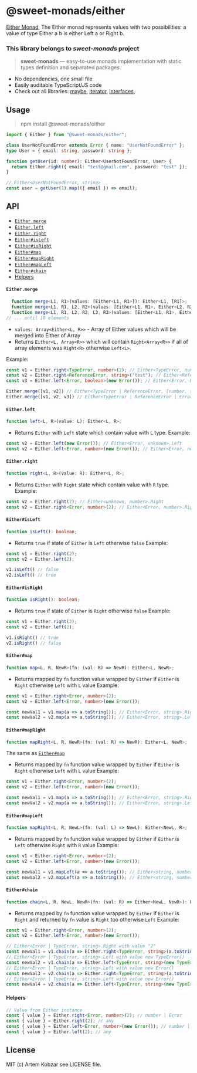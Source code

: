# @sweet-monads/either


[Either Monad](https://hackage.haskell.org/package/category-extras-0.52.0/docs/Control-Monad-Either.html), The Either monad represents values with two possibilities: a value of type Either a b is either Left a or Right b.

### This library belongs to *sweet-monads* project

> **sweet-monads** — easy-to-use monads implementation with static types definition and separated packages.

- No dependencies, one small file
- Easily auditable TypeScript/JS code
- Check out all libraries:
  [maybe](https://github.com/JSMonk/sweet-monads/tree/master/maybe),
  [iterator](https://github.com/JSMonk/sweet-monads/tree/master/iterator),
  [interfaces](https://github.com/JSMonk/sweet-monads/tree/master/interfaces),

## Usage

> npm install @sweet-monads/either

```typescript
import { Either } from "@sweet-monads/either";

class UserNotFoundError extends Error { name: "UserNotFoundError" };
type User = { email: string, password: string };

function getUser(id: number): Either<UserNotFoundError, User> {
  return Either.right({ email: "test@gmail.com", password: "test" });
}

// Either<UserNotFoundError, string>
const user = getUser(1).map(({ email }) => email);
```

## API

- [`Either.merge`](#eithermerge)
- [`Either.left`](#eitherleft)
- [`Either.right`](#eitherright)
- [`Either#isLeft`](#eitherisleft)
- [`Either#isRight`](#eitherisright)
- [`Either#map`](#eithermap)
- [`Either#mapRight`](#eithermapright)
- [`Either#mapLeft`](#eithermapleft)
- [`Either#chain`](#eitherchain)
- [Helpers](#helpers)

#### `Either.merge`
```typescript
  function merge<L1, R1>(values: [Either<L1, R1>]): Either<L1, [R1]>;
  function merge<L1, R1, L2, R2>(values: [Either<L1, R1>, Either<L2, R2>]): Either<L1 | L2, [R1, R2]>;
  function merge<L1, R1, L2, R2, L3, R3>(values: [Either<L1, R1>, Either<L2, R2>, Either<L3, R3>]): Either<L1 | L2 | L3, [R1, R2, R3]>;
// ... until 10 elements
```
- `values: Array<Either<L, R>>` - Array of Either values which will be merged into Either of Array 
- Returns `Either<L, Array<R>>` which will contain `Right<Array<R>>` if all of array elements was `Right<R>` otherwise `Left<L>`. 

Example:
```typescript
const v1 = Either.right<TypeError, number>(2); // Either<TypeError, number>.Right
const v2 = Either.right<ReferenceError, string>("test"); // Either<ReferenceError, string>.Right
const v3 = Either.left<Error, boolean>(new Error()); // Either<Error, boolean>.Left

Either.merge([v1, v2]) // Either<TypeError | ReferenceError, [number, string]>.Right
Either.merge([v1, v2, v3]) // Either<TypeError | ReferenceError | Error, [number, string, boolean]>.Left
```

#### `Either.left`
```typescript
function left<L, R>(value: L): Either<L, R>;
```
- Returns `Either` with `Left` state which contain value with `L` type.
Example:
```typescript
const v2 = Either.left(new Error()); // Either<Error, unknown>.Left
const v2 = Either.left<Error, number>(new Error()); // Either<Error, number>.Left
```

#### `Either.right`
```typescript
function right<L, R>(value: R): Either<L, R>;
```
- Returns `Either` with `Right` state which contain value with `R` type.
Example:
```typescript
const v2 = Either.right(2); // Either<unknown, number>.Right
const v2 = Either.right<Error, number>(2); // Either<Error, number>.Right
```

#### `Either#isLeft`
```typescript
function isLeft(): boolean;
```
- Returns `true` if state of `Either` is `Left` otherwise `false`
Example:
```typescript
const v1 = Either.right(2);
const v2 = Either.left(2);

v1.isLeft() // false
v2.isLeft() // true
```

#### `Either#isRight`
```typescript
function isRight(): boolean;
```
- Returns `true` if state of `Either` is `Right` otherwise `false`
Example:
```typescript
const v1 = Either.right(2);
const v2 = Either.left(2);

v1.isRight() // true
v2.isRight() // false
```

#### `Either#map`
```typescript
function map<L, R, NewR>(fn: (val: R) => NewR): Either<L, NewR>;
```
- Returns mapped by `fn` function value wrapped by `Either` if `Either` is `Right` otherwise `Left` with `L` value
Example:
```typescript
const v1 = Either.right<Error, number>(2);
const v2 = Either.left<Error, number>(new Error());

const newVal1 = v1.map(a => a.toString()); // Either<Error, string>.Right with value "2"
const newVal2 = v2.map(a => a.toString()); // Either<Error, string>.Left with value new Error()
```

#### `Either#mapRight`
```typescript
function mapRight<L, R, NewR>(fn: (val: R) => NewR): Either<L, NewR>;
```
The same as [`Either#map`](#eithermap)

- Returns mapped by `fn` function value wrapped by `Either` if `Either` is `Right` otherwise `Left` with `L` value
Example:
```typescript
const v1 = Either.right<Error, number>(2);
const v2 = Either.left<Error, number>(new Error());

const newVal1 = v1.map(a => a.toString()); // Either<Error, string>.Right with value "2"
const newVal2 = v2.map(a => a.toString()); // Either<Error, string>.Left with value new Error()
```

#### `Either#mapLeft`
```typescript
function mapRight<L, R, NewL>(fn: (val: L) => NewL): Either<NewL, R>;
```
- Returns mapped by `fn` function value wrapped by `Either` if `Either` is `Left` otherwise `Right` with `R` value
Example:
```typescript
const v1 = Either.right<Error, number>(2);
const v2 = Either.left<Error, number>(new Error());

const newVal1 = v1.mapLeft(a => a.toString()); // Either<string, number>.Right with value 2
const newVal2 = v2.mapLeft(a => a.toString()); // Either<string, number>.Left with value "Error"
```

#### `Either#chain`
```typescript
function chain<L, R, NewL, NewR>(fn: (val: R) => Either<NewL, NewR>): Either<L | newL, NewR>;
```
- Returns mapped by `fn` function value wrapped by `Either` if `Either` is `Right` and returned by `fn` value is `Right` too otherwise `Left`
Example:
```typescript
const v1 = Either.right<Error, number>(2);
const v2 = Either.left<Error, number>(new Error());

// Either<Error | TypeError, string>.Right with value "2"
const newVal1 = v1.chain(a => Either.right<TypeError, string>(a.toString()));
// Either<Error | TypeError, string>.Left with value new TypeError()
const newVal2 = v1.chain(a => Either.left<TypeError, string>(new TypeError()));
// Either<Error | TypeError, string>.Left with value new Error()
const newVal3 = v2.chain(a => Either.right<TypeError, string>(a.toString()));
// Either<Error | TypeError, string>.Left with value new Error()
const newVal4 = v2.chain(a => Either.left<TypeError, string>(new TypeError()));
```

#### Helpers

```typescript
// Value from Either instance
const { value } = Either.right<Error, number>(2); // number | Error
const { value } = Either.right(2); // any
const { value } = Either.left<Error, number>(new Error()); // number | Error
const { value } = Either.left(2); // any
```

## License

MIT (c) Artem Kobzar see LICENSE file.
